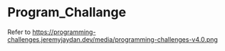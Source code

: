 # Program_Challange
Refer to https://programming-challenges.jeremyjaydan.dev/media/programming-challenges-v4.0.png
